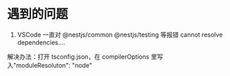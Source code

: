 # 遇到的问题

1. VSCode 一直对 @nestjs/common @nestjs/testing 等报错 cannot resolve dependencies....

解决办法：打开 tsconfig.json，在 compilerOptions 里写入"moduleResoluton": "node"
